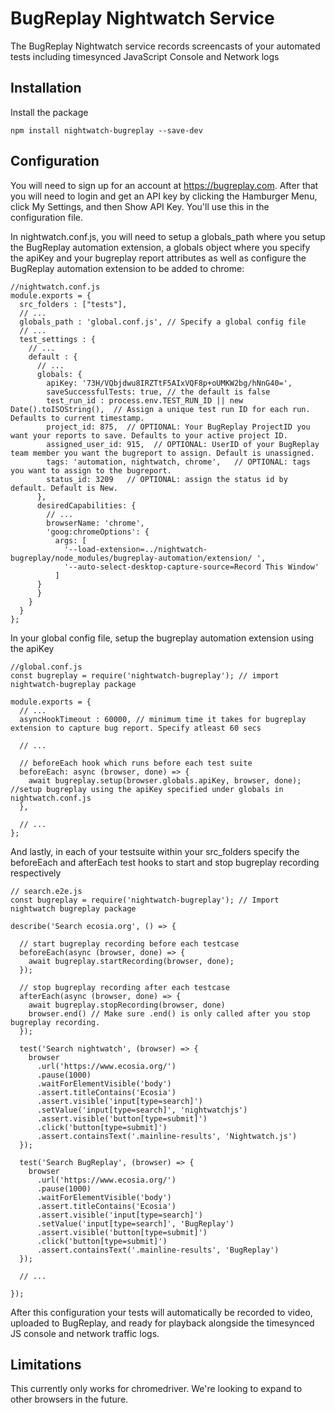 # BugReplay Nightwatch Service
The BugReplay Nightwatch service records screencasts of your automated tests including timesynced JavaScript Console and Network logs

## Installation
Install the package

    npm install nightwatch-bugreplay --save-dev

## Configuration
You will need to sign up for an account at https://bugreplay.com. After that you will need to login and get an API key by clicking the Hamburger Menu, click My Settings, and then Show API Key. You'll use this in the configuration file.    

In nightwatch.conf.js, you will need to setup a globals_path where you setup the BugReplay automation extension, a globals object where you specify the apiKey and your bugreplay report attributes as well as configure the BugReplay automation extension to be added to chrome:

    //nightwatch.conf.js
    module.exports = {
      src_folders : ["tests"],
      // ...
      globals_path : 'global.conf.js', // Specify a global config file
      // ...
      test_settings : {
        // ...
        default : {
          // ...
          globals: {
            apiKey: '73H/VQbjdwu8IRZTtF5AIxVQF8p+oUMKW2bg/hNnG40=',
            saveSuccessfulTests: true, // the default is false
            test_run_id : process.env.TEST_RUN_ID || new Date().toISOString(),  // Assign a unique test run ID for each run. Defaults to current timestamp.
            project_id: 875,  // OPTIONAL: Your BugReplay ProjectID you want your reports to save. Defaults to your active project ID.
            assigned_user_id: 915,  // OPTIONAL: UserID of your BugReplay team member you want the bugreport to assign. Default is unassigned.
            tags: 'automation, nightwatch, chrome',   // OPTIONAL: tags you want to assign to the bugreport. 
            status_id: 3209   // OPTIONAL: assign the status id by default. Default is New.
          },
          desiredCapabilities: {
            // ...
            browserName: 'chrome',
            'goog:chromeOptions': {
              args: [
                '--load-extension=../nightwatch-bugreplay/node_modules/bugreplay-automation/extension/ ',
                '--auto-select-desktop-capture-source=Record This Window'
              ]
          }
          }
        }
      }
    };

In your global config file, setup the bugreplay automation extension using the apiKey 

    //global.conf.js
    const bugreplay = require('nightwatch-bugreplay'); // import nightwatch-bugreplay package

    module.exports = {
      // ...
      asyncHookTimeout : 60000, // minimum time it takes for bugreplay extension to capture bug report. Specify atleast 60 secs
      
      // ...
      
      // beforeEach hook which runs before each test suite
      beforeEach: async (browser, done) => {
        await bugreplay.setup(browser.globals.apiKey, browser, done);  //setup bugreplay using the apiKey specified under globals in nightwatch.conf.js
      },

      // ...
    };

And lastly, in each of your testsuite within your src_folders specify the beforeEach and afterEach test hooks to start and stop bugreplay recording respectively
    
    // search.e2e.js
    const bugreplay = require('nightwatch-bugreplay'); // Import nightwatch bugreplay package

    describe('Search ecosia.org', () => {

      // start bugreplay recording before each testcase
      beforeEach(async (browser, done) => {
        await bugreplay.startRecording(browser, done);   
      });

      // stop bugreplay recording after each testcase
      afterEach(async (browser, done) => {
        await bugreplay.stopRecording(browser, done)
        browser.end() // Make sure .end() is only called after you stop bugreplay recording.
      });

      test('Search nightwatch', (browser) => {
        browser
          .url('https://www.ecosia.org/')
          .pause(1000)
          .waitForElementVisible('body')
          .assert.titleContains('Ecosia')
          .assert.visible('input[type=search]')
          .setValue('input[type=search]', 'nightwatchjs')
          .assert.visible('button[type=submit]')
          .click('button[type=submit]')
          .assert.containsText('.mainline-results', 'Nightwatch.js')
      });

      test('Search BugReplay', (browser) => {
        browser
          .url('https://www.ecosia.org/')
          .pause(1000)
          .waitForElementVisible('body')
          .assert.titleContains('Ecosia')
          .assert.visible('input[type=search]')
          .setValue('input[type=search]', 'BugReplay')
          .assert.visible('button[type=submit]')
          .click('button[type=submit]')
          .assert.containsText('.mainline-results', 'BugReplay')
      });

      // ...

    });

After this configuration your tests will automatically be recorded to video, uploaded to BugReplay, and ready for playback alongside the timesynced JS console and network traffic logs.

## Limitations
This currently only works for chromedriver. We're looking to expand to other browsers in the future.